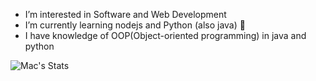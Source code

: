 
-  I’m interested in Software and Web Development  
-  I’m currently learning nodejs and Python (also java) 🌱
-  I have knowledge of OOP(Object-oriented programming) in java and python

![Mac's Stats](https://github-readme-stats.vercel.app/api?username=marck001&theme=github_dark&show_icons=true&hide_border=true&count_private=true)


<!---
marck001/marck001 is a ✨ special ✨ repository because its `README.md` (this file) appears on your GitHub profile.
You can click the Preview link to take a look at your changes.
--->
